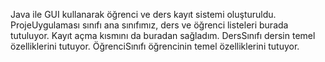 Java ile GUI kullanarak öğrenci ve ders kayıt sistemi oluşturuldu. 
ProjeUygulaması sınıfı ana sınıfımız, ders ve öğrenci listeleri burada tutuluyor. Kayıt açma kısmını da buradan sağladım. 
DersSınıfı dersin temel özelliklerini tutuyor.
ÖğrenciSınıfı öğrencinin temel özelliklerini tutuyor.
